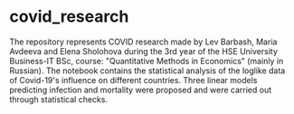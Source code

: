 # covid_research
The repository represents COVID research made by Lev Barbash, Maria Avdeeva and Elena Sholohova during the 3rd year of the HSE University Business-IT BSc, course: "Quantitative Methods in Economics" (mainly in Russian). The notebook contains the statistical analysis of the loglike data of Covid-19's influence on different countries. Three linear models predicting infection and mortality were proposed and were carried out through statistical checks.
